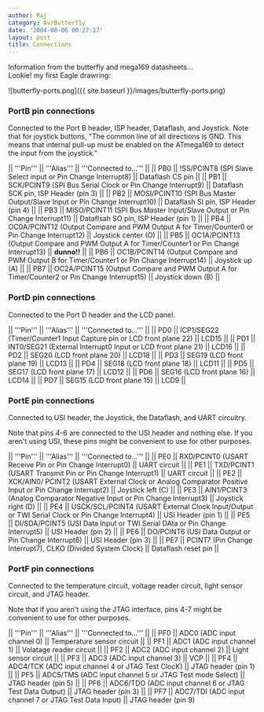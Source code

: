 ```yaml
---
author: Raj
category: AvrButterfly
date: '2004-08-06 00:27:17'
layout: post
title: Connections
---
```


Information from the butterfly and mega169 datasheets... <br>Lookie! my first Eagle drawring:<br>

![butterfly-ports.png]({{ site.baseurl }}/images/butterfly-ports.png)

### PortB pin connections

Connected to the Port B header, ISP header, Dataflash, and Joystick. Note that for joystick buttons, "The common line of all directions is GND. This means that internal pull-up must be enabled on the ATmega169 to detect the input from the joystick."

|| '''Pin''' || '''Alias''' || '''Connected to...''' ||
|| PB0 || !SS/PCINT8 (SPI Slave Select input or Pin Change Interrupt8) || Dataflash CS pin  ||
|| PB1 || SCK/PCINT9 (SPI Bus Serial Clock or Pin Change Interrupt9) || Dataflash SCK pin, ISP Header (pin 3) ||
|| PB2 || MOSI/PCINT10 (SPI Bus Master Output/Slave Input or Pin Change Interrupt10) || Dataflash SI pin, ISP Header (pin 4) ||
|| PB3 || MISO/PCINT11 (SPI Bus Master Input/Slave Output or Pin Change Interrupt11) || Dataflsah SO pin, ISP Header (pin 1) ||
|| PB4 || OC0A/PCINT12 (Output Compare and PWM Output A for Timer/Counter0 or Pin Change Interrupt12) || Joystick center (O) ||
|| PB5 || OC1A/PCINT13 (Output Compare and PWM Output A for Timer/Counter1 or Pin Change Interrupt13) || <b>dunno!!</b> ||
|| PB6 || OC1B/PCINT14 (Output Compare and PWM Output B for Timer/Counter1 or Pin Change Interrupt14) || Joystick up (A) ||
|| PB7 || OC2A/PCINT15 (Output Compare and PWM Output A for Timer/Counter2 or Pin  Change Interrupt15) || Joystick down (B) ||

### PortD pin connections

Connected to the Port D header and the LCD panel.

|| '''Pin''' || '''Alias''' || '''Connected to...''' ||
|| PD0 || ICP1/SEG22 (Timer/Counter1 Input Capture pin or LCD front plane 22) || LCD15 ||
|| PD1 || INT0/SEG21 (External Interrupt0 Input or LCD front plane 21) || LCD16 ||
|| PD2 || SEG20 (LCD front plane 20) || LCD18 ||
|| PD3 || SEG19 (LCD front plane 19)  || LCD13 ||
|| PD4 || SEG18 (LCD front plane 18)  || LCD11 ||
|| PD5 || SEG17 (LCD front plane 17)  || LCD12 ||
|| PD6 || SEG16 (LCD front plane 16)  || LCD14 ||
|| PD7 || SEG15 (LCD front plane 15)  || LCD9 ||


### PortE pin connections

Connected to USI header, the Joystick, the Dataflash, and UART circuitry.

Note that pins 4-6 are connected to the USI header and nothing else. If you aren't using USI, these pins might be convenient to use for other purposes.

|| '''Pin''' || '''Alias''' || '''Connected to...''' ||
|| PE0 || RXD/PCINT0 (USART Receive Pin or Pin Change Interrupt0) || UART circuit ||
|| PE1 || TXD/PCINT1 (USART Transmit Pin or Pin Change Interrupt1) || UART circuit ||
|| PE2 || XCK/AIN0/ PCINT2 (USART External Clock or Analog Comparator Positive Input  or Pin Change Interrupt2) || Joystick left (C) ||
|| PE3 || AIN1/PCINT3 (Analog Comparator Negative Input or Pin Change Interrupt3) || Joystick right (D) ||
|| PE4 || USCK/SCL/PCINT4 (USART External Clock Input/Output or TWI Serial Clock or  Pin Change Interrupt4) || USI Header (pin 1) ||
|| PE5 || DI/SDA/PCINT5 (USI Data Input or TWI Serial DAta or Pin Change Interrupt5) || USI Header (pin 2) ||
|| PE6 || DO/PCINT6 (USI Data Output or Pin Change Interrupt6) || USI Header (pin 3) ||
|| PE7 || PCINT7 (Pin Change Interrupt7),  CLKO (Divided System Clock) || Dataflash reset pin ||

### PortF pin connections

Connected to the temperature circuit, voltage reader circuit, light sensor circuit, and JTAG header.

Note that if you aren't using the JTAG interface, pins 4-7 might be convenient to use for other purposes. 

|| '''Pin''' || '''Alias''' || '''Connected to...''' ||
|| PF0 || ADC0 (ADC input channel 0) || Temperature sensor circuit ||
|| PF1 || ADC1 (ADC input channel 1) || Volatage reader circuit ||
|| PF2 || ADC2 (ADC input channel 2) || Light sensor circuit ||
|| PF3 || ADC3 (ADC input channel 3) || VCP ||
|| PF4 || ADC4/TCK (ADC input channel 4 or JTAG Test ClocK) || JTAG header (pin 1) ||
|| PF5 || ADC5/TMS (ADC input channel 5 or JTAG Test mode Select) || JTAG header (pin 5) ||
|| PF6 || ADC6/TDO (ADC input channel 6 or JTAG Test Data Output) || JTAG header (pin 3) ||
|| PF7 || ADC7/TDI (ADC input channel 7 or JTAG Test Data Input) || JTAG header (pin 9)
